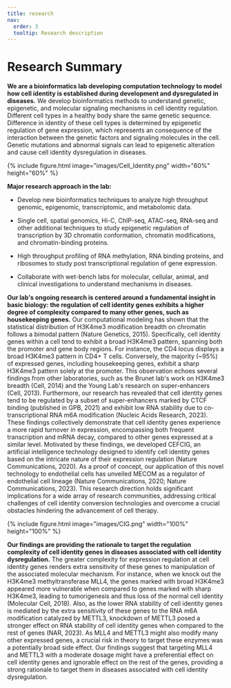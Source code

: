 ```yaml
---
title: research
nav:
  order: 3
  tooltip: Research description
---
```


# <i class="fas fa-microscope"></i>Research Summary

**We are a bioinformatics lab developing computation technology to model how cell identity is established during development and dysregulated in diseases.** We develop bioinformatics methods to understand genetic, epigenetic, and molecular signaling mechanisms in cell identity regulation. Different cell types in a healthy body share the same genetic sequence. Difference in identity of these cell types is determined by epigenetic regulation of gene expression, which represents an consequence of the interaction between the genetic factors and signaling molecules in the cell. Genetic mutations and abnormal signals can lead to epigenetic alteration and cause cell identity dysregulation in diseases.

{%
  include figure.html
  image="images/Cell_Identity.png"
  width="60%"
  height="60%"
%}

**Major research approach in the lab:**

- Develop new bioinformatics techniques to analyze high throughput genomic, epigenomic, transcriptomic, and metabolomic data. 

- Single cell, spatial genomics, Hi-C, ChIP-seq, ATAC-seq, RNA-seq and other additional techniques to study epigenetic regulation of transcription by 3D chromatin conformation, chromatin modifications, and chromatin-binding proteins.

- High throughput profiling of RNA methylation, RNA binding proteins, and ribosomes to study post transcriptional regulation of gene expression.

- Collaborate with wet-bench labs for molecular, cellular, animal, and clinical investigations to understand mechanisms in diseases.

**Our lab's ongoing research is centered around a fundamental insight in basic biology: the regulation of cell identity genes exhibits a higher degree of complexity compared to many other genes, such as housekeeping genes.** Our computational modeling has shown that the statistical distribution of H3K4me3 modification breadth on chromatin follows a bimodal pattern (Nature Genetics, 2015). Specifically, cell identity genes within a cell tend to exhibit a broad H3K4me3 pattern, spanning both the promoter and gene body regions. For instance, the CD4 locus displays a broad H3K4me3 pattern in CD4+ T cells. Conversely, the majority (~95%) of expressed genes, including housekeeping genes, exhibit a sharp H3K4me3 pattern solely at the promoter. This observation echoes several findings from other laboratories, such as the Brunet lab's work on H3K4me3 breadth (Cell, 2014) and the Young Lab's research on super-enhancers (Cell, 2013). Furthermore, our research has revealed that cell identity genes tend to be regulated by a subset of super-enhancers marked by CTCF binding (published in GPB, 2021) and exhibit low RNA stability due to co-transcriptional RNA m6A modification (Nucleic Acids Research, 2023). These findings collectively demonstrate that cell identity genes experience a more rapid turnover in expression, encompassing both frequent transcription and mRNA decay, compared to other genes expressed at a similar level. Motivated by these findings, we developed CEFCIG, an artificial intelligence technology designed to identify cell identity genes based on the intricate nature of their expression regulation (Nature Communications, 2020). As a proof of concept, our application of this novel technology to endothelial cells has unveiled MECOM as a regulator of endothelial cell lineage (Nature Communications, 2020; Nature Communications, 2023). This research direction holds significant implications for a wide array of research communities, addressing critical challenges of cell identity conversion technologies and overcome a crucial obstacles hindering the advancement of cell therapy. 

{%
  include figure.html
  image="images/CIG.png"
  width="100%"
  height="100%"
%}

**Our findings are providing the rationale to target the regulation complexity of cell identity genes in diseases associated with cell identity dysregulation.** The greater complexity for expression regulation at cell identity genes renders extra sensitivity of these genes to manipulation of the associated molecular mechanism. For instance, when we knock out the H3K4me3 methyltransferase MLL4, the genes marked with broad H3K4me3 appeared more vulnerable when compared to genes marked with sharp H3K4me3, leading to tumorigenesis and thus loss of the normal cell identity (Molecular Cell, 2018). Also, as the lower RNA stability of cell identity genes is mediated by the extra sensitivity of these genes to the RNA m6A modification catalyzed by METTL3, knockdown of METTL3 posed a stronger effect on RNA stability of cell identity genes when compared to the rest of genes (NAR, 2023). As MLL4 and METTL3 might also modify many other expressed genes, a crucial risk in theory to target these enzymes was a potentially broad side effect. Our findings suggest that targeting MLL4 and METTL3 with a moderate dosage might have a preferential effect on cell identity genes and ignorable effect on the rest of the genes, providing a strong rationale to target them in diseases associated with cell identity dysregulation.


